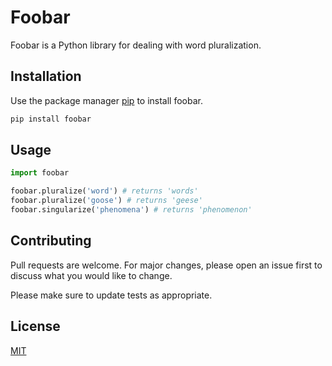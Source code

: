 # Foobar
Foobar is a Python library for dealing with word pluralization.

## Installation
Use the package manager [pip](https://pip.pypa.io/en/stable/) to install foobar.

```bash
pip install foobar
```

## Usage
```python
import foobar

foobar.pluralize('word') # returns 'words'
foobar.pluralize('goose') # returns 'geese'
foobar.singularize('phenomena') # returns 'phenomenon'
```

## Contributing
Pull requests are welcome. For major changes, please open an issue first to discuss what you would like to change.

Please make sure to update tests as appropriate.

## License
[MIT](https://choosealicense.com/licenses/mit/)